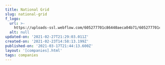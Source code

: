 ```yaml
---
title: National Grid
slug: national-grid
f_logo:
  url: >-
    https://uploads-ssl.webflow.com/605277701c86440aeca04b71/605277701c864438d9a04c84_nationalgridwhite.png
  alt: null
updated-on: '2021-02-27T21:29:03.011Z'
created-on: '2021-02-23T14:58:13.199Z'
published-on: '2021-03-17T21:44:13.600Z'
layout: '[companies].html'
tags: companies
---
```



